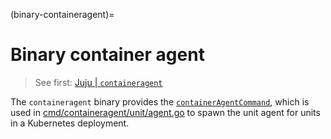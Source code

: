 (binary-containeragent)=
# Binary container agent
> See first: [Juju | `containeragent`](https://juju.is/docs/juju/containeragent-binary)

The `containeragent` binary provides the [
`containerAgentCommand`](https://github.com/juju/juju/blob/7a9eb97bee51d965f8e07f684b1f8929ab18d1f4/cmd/containeragent/main_nix.go#L89),
which is used
in [cmd/containeragent/unit/agent.go](https://github.com/juju/juju/blob/7a9eb97bee51d965f8e07f684b1f8929ab18d1f4/cmd/containeragent/unit/agent.go#L315)
to spawn the unit agent for units in a Kubernetes deployment.